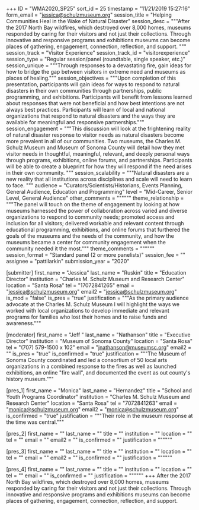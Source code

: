 +++
ID = "WMA2020_SP25"
sort_id = 25
timestamp = "11/21/2019 15:27:16"
form_email = "jessica@schulzmuseum.org"
session_title = "Helping Communities Heal in the Wake of Natural Disaster"
session_desc = """After the 2017 North Bay wildfires, which destroyed over 8,000 homes, museums responded by caring for their visitors and not just their collections. Through innovative and responsive programs and exhibitions museums can become places of gathering, engagement, connection, reflection, and support. """
session_track = "Visitor Experience"
session_track_id = "visitorexperience"
session_type = "Regular session/panel (roundtable, single speaker, etc.)"
session_unique = """Through responses to a devastating fire, gain ideas for how to bridge the gap between visitors in extreme need and museums as places of healing."""
session_objectives = """Upon completion of this presentation, participants will gain ideas for ways to respond to natural disasters in their own communities through partnerships, public programming, and exhibitions.  Participants will benefit from lessons learned about responses that were not beneficial and how best intentions are not always best practices. Participants will learn of local and national organizations that respond to natural disasters and the ways they are available for meaningful and responsive partnerships."""
session_engagement = """This discussion will look at the frightening reality of natural disaster response to visitor needs as natural disasters become more prevalent in all of our communities. Two museums, the Charles M. Schulz Museum and Museum of Sonoma County will detail how they met visitor needs in thoughtful, meaningful, relevant, and deeply personal ways through programs, exhibitions, online forums, and partnerships. Participants will be able to create a blueprint for how they will respond if the need arises in their own community.
"""
session_scalability = """Natural disasters are a new reality that all institutions across disciplines and scale will need to learn to face. """
audience = "Curators/Scientists/Historians, Events Planning, General Audience, Education and Programming"
level = "Mid-Career, Senior Level, General Audience"
other_comments = """"""
theme_relationship = """The panel will touch on the theme of engagement by looking at how museums harnessed the power of collaboration across varied and diverse organizations to respond to community needs; promoted access and inclusion for all visitors; delivered workable and relevant content through educational programming, exhibitions, and online forums that furthered the goals of the museums and the needs of the community, and how the museums became a center for community engagement when the community needed it the most."""
theme_comments = """"""
session_format = "Standard panel (2 or more panelists)"
session_fee = ""
assignee = "pattilarkin"
submission_year = "2020"

[submitter]
first_name = "Jessica"
last_name = "Ruskin"
title = "Education Director"
institution = "Charles M. Schulz Museum and Research Center"
location = "Santa Rosa"
tel = "17072841265"
email = "jessica@schulzmuseum.org"
email2 = "jessica@schulzmuseum.org"
is_mod = "false"
is_pres = "true"
justification = """As the primary audience advocate at the Charles M. Schulz Museum I will highlight the ways we worked with local organizations to develop immediate and relevant programs for families who lost their homes and to raise funds and awareness."""

[moderator]
first_name = "Jeff "
last_name = "Nathanson"
title = "Executive Director"
institution = "Museum of Sonoma County"
location = "Santa Rosa"
tel = "(707) 579-1500 x 102"
email = "jnathanson@museumsc.org"
email2 = ""
is_pres = "true"
is_confirmed = "true"
justification = """The Museum of Sonoma County coordinated and led a consortium of 50 local arts organizations in a combined response to the fires as well as launched exhibitions, an online "fire wall", and documented the event as out county's history museum."""

[pres_1]
first_name = "Monica"
last_name = "Hernandez"
title = "School and Youth Programs Coordinator"
institution = "Charles M. Schulz Museum and Research Center"
location = "Santa Rosa"
tel = "7072841263"
email = "monica@schulzmuseum.org"
email2 = "monica@schulzmuseum.org"
is_confirmed = "true"
justification = """Their role in the museum response at the time was central."""

[pres_2]
first_name = ""
last_name = ""
title = ""
institution = ""
location = ""
tel = ""
email = ""
email2 = ""
is_confirmed = ""
justification = """"""

[pres_3]
first_name = ""
last_name = ""
title = ""
institution = ""
location = ""
tel = ""
email = ""
email2 = ""
is_confirmed = ""
justification = """"""

[pres_4]
first_name = ""
last_name = ""
title = ""
institution = ""
location = ""
tel = ""
email = ""
is_confirmed = ""
justification = """"""
+++
After the 2017 North Bay wildfires, which destroyed over 8,000 homes, museums responded by caring for their visitors and not just their collections. Through innovative and responsive programs and exhibitions museums can become places of gathering, engagement, connection, reflection, and support. 